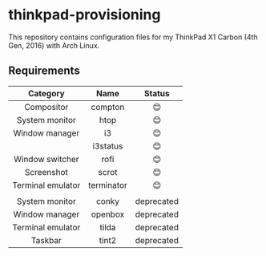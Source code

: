 # thinkpad-provisioning

This repository contains configuration files for my ThinkPad X1 Carbon (4th Gen, 2016) with Arch Linux.

## Requirements

| Category | Name | Status |
|:-----------------:|:----------:|:----------:|
| Compositor | compton | 😊 |
| System monitor | htop | 😊 |
| Window manager | i3 | 😊 |
|  | i3status | 😊 |
| Window switcher | rofi | 😊 |
| Screenshot | scrot | 😊 |
| Terminal emulator | terminator | 😊 |
| | | |
| System monitor | conky | deprecated |
| Window manager | openbox | deprecated |
| Terminal emulator | tilda | deprecated |
| Taskbar | tint2 | deprecated |
